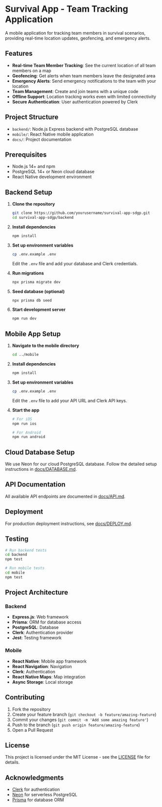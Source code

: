 # Survival App - Team Tracking Application

A mobile application for tracking team members in survival scenarios, providing real-time location updates, geofencing, and emergency alerts.

## Features

- **Real-time Team Member Tracking**: See the current location of all team members on a map
- **Geofencing**: Get alerts when team members leave the designated area
- **Emergency Alerts**: Send emergency notifications to the team with your location
- **Team Management**: Create and join teams with a unique code
- **Offline Support**: Location tracking works even with limited connectivity
- **Secure Authentication**: User authentication powered by Clerk

## Project Structure

- `backend/`: Node.js Express backend with PostgreSQL database
- `mobile/`: React Native mobile application
- `docs/`: Project documentation

## Prerequisites

- Node.js 14+ and npm
- PostgreSQL 14+ or Neon cloud database
- React Native development environment

## Backend Setup

1. **Clone the repository**
   ```bash
   git clone https://github.com/yourusername/survival-app-sdgp.git
   cd survival-app-sdgp/backend
   ```

2. **Install dependencies**
   ```bash
   npm install
   ```

3. **Set up environment variables**
   ```bash
   cp .env.example .env
   ```
   Edit the `.env` file and add your database and Clerk credentials.

4. **Run migrations**
   ```bash
   npx prisma migrate dev
   ```

5. **Seed database (optional)**
   ```bash
   npx prisma db seed
   ```

6. **Start development server**
   ```bash
   npm run dev
   ```

## Mobile App Setup

1. **Navigate to the mobile directory**
   ```bash
   cd ../mobile
   ```

2. **Install dependencies**
   ```bash
   npm install
   ```

3. **Set up environment variables**
   ```bash
   cp .env.example .env
   ```
   Edit the `.env` file to add your API URL and Clerk API keys.

4. **Start the app**
   ```bash
   # For iOS
   npm run ios
   
   # For Android
   npm run android
   ```

## Cloud Database Setup

We use Neon for our cloud PostgreSQL database. Follow the detailed setup instructions in [docs/DATABASE.md](docs/DATABASE.md).

## API Documentation

All available API endpoints are documented in [docs/API.md](docs/API.md).

## Deployment

For production deployment instructions, see [docs/DEPLOY.md](docs/DEPLOY.md).

## Testing

```bash
# Run backend tests
cd backend
npm test

# Run mobile tests
cd mobile
npm test
```

## Project Architecture

### Backend

- **Express.js**: Web framework
- **Prisma**: ORM for database access
- **PostgreSQL**: Database
- **Clerk**: Authentication provider
- **Jest**: Testing framework

### Mobile

- **React Native**: Mobile app framework
- **React Navigation**: Navigation
- **Clerk**: Authentication
- **React Native Maps**: Map integration
- **Async Storage**: Local storage

## Contributing

1. Fork the repository
2. Create your feature branch (`git checkout -b feature/amazing-feature`)
3. Commit your changes (`git commit -m 'Add some amazing feature'`)
4. Push to the branch (`git push origin feature/amazing-feature`)
5. Open a Pull Request

## License

This project is licensed under the MIT License - see the [LICENSE](LICENSE) file for details.

## Acknowledgments

- [Clerk](https://clerk.dev/) for authentication
- [Neon](https://neon.tech) for serverless PostgreSQL
- [Prisma](https://prisma.io) for database ORM 